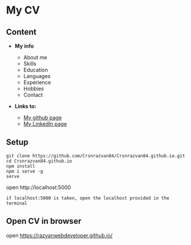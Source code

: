 # My CV

## Content 
- **My info**
    - About me
    - Skills
    - Education
    - Languages
    - Experience
    - Hobbies
    - Contact

- **Links to:**
    - [My github page](https://github.com/Crsnrazvan84)
    - [My LinkedIn page](https://www.linkedin.com/in/razvan-crisan-020772171/)

## Setup
```
git clone https://github.com/Crsnrazvan84/Crsnrazvan84.github.io.git
cd Crsnrazvan84.github.io
npm install
npm i serve -g
serve
```
open  http://localhost:5000 
```
if localhost:5000 is taken, open the localhost provided in the terminal
```

## Open CV in browser

open https://razvanwebdeveloper.github.io/
